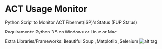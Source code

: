 # ACT Usage Monitor
Python Script to Monitor ACT Fibernet(ISP)'s Status (FUP Status)

Requirements: Python 3.5 on Windows or Linux or Mac

Extra Libraries/Frameworks: Beautiful Soup , Matplotlib ,Selenium
![alt tag](https://i.imgur.com/0dTbSQ0.png "How it looks")

